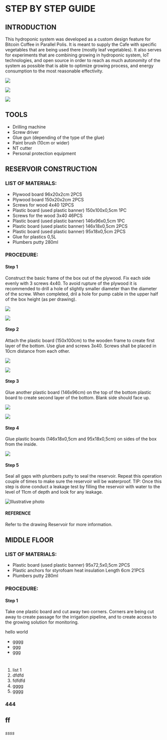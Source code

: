 # STEP BY STEP GUIDE

## INTRODUCTION

This hydroponic system was developed as a custom design feature for Bitcoin Coffee in Parallel Polis. It is meant to supply the Cafe with specific vegetables that are being used there (mostly leaf vegetables). It also serves for experiments that are combining growing in hydroponic system, IoT technologies, and open source in order to reach as much autonomity of the system as possible that is able to optimize growing process, and energy consumption to the most reasonable effectivity.

![](images/Pic1.jpg)

![](images/Pic2.jpg)

![](images/Pic3.jpg)

## TOOLS

* Drilling machine
* Screw driver
* Glue gun (depending of the type of the glue)
* Paint brush (10cm or wider)
* NT cutter
* Personal protection equipment

## RESERVOIR CONSTRUCTION

### LIST OF MATERIALS:

* Plywood board 96x20x2cm	2PCS
* Plywood board 150x20x2cm 	2PCS
* Screws for wood 4x40 		12PCS
* Plastic board (used plastic banner) 150x100x0,5cm	1PC
* Screws for the wood 3x40	46PCS
* Plastic board (used plastic banner) 146x96x0,5cm 	1PC
* Plastic board (used plastic banner) 146x18x0,5cm 	2PCS
* Plastic board (used plastic banner) 95x18x0,5cm 	2PCS
* Glue for plastics		0,5L
* Plumbers putty			280ml

### PROCEDURE:

#### Step 1	
Construct the basic frame of the box out of the plywood. Fix each side evenly with 3 screws 4x40. To avoid rupture of the plywood it is recommended to drill a hole of slightly smaller diameter than the diameter of the screw. When completed, dril a hole for pump cable in the upper half of the box height (as per drawing).

![](images/Pic4.jpg)

![](images/Pic5.jpg)

#### Step 2	
Attach the plastic board  (150x100cm) to the wooden frame to create first layer of the bottom. Use glue and screws 3x40. Screws shall be placed in 10cm distance from each other.

![](images/Pic6.jpg)

![](images/Pic7.jpg)

#### Step 3	
Glue another plastic board (146x96cm) on the top of the bottom plastic board to create second layer of the bottom. Blank side should face up.

![](images/Pic8.jpg)

![](images/Pic9.jpg)

#### Step 4	
Glue plastic boards (146x18x0,5cm and 95x18x0,5cm) on sides of the box from the inside.

![](images/Pic10.jpg)

#### Step 5	
Seal all gaps with plumbers putty to seal the reservoir. Repeat this operation couple of times to make sure the reservoir will be waterproof. TIP: Once this step is done conduct a leakage test by filling the reservoir with water to the level of 11cm of depth and look for any leakage.

![Illustrative photo](images/Pic11.jpg)

#### REFERENCE	 
Refer to the drawing Reservoir for more information.

## MIDDLE FLOOR

### LIST OF MATERIALS:

* Plastic board (used plastic banner) 95x72,5x0,5cm		 2PCS
* Plastic anchors for styrofoam heat insulation Length 6cm 	21PCS
* Plumbers putty		280ml

### PROCEDURE:

#### Step 1	
Take one plastic board and cut away two corners. Corners are being cut away to create passage for the irrigation pipeline, and to create access to the growing solution for monitoring.









hello world
* gggg
* ggg
* ggg

#


1. list 1
2. dfdfd
2. fdfdfd
3. gggg
4. gggg

### 444
## ff
###### ssss

